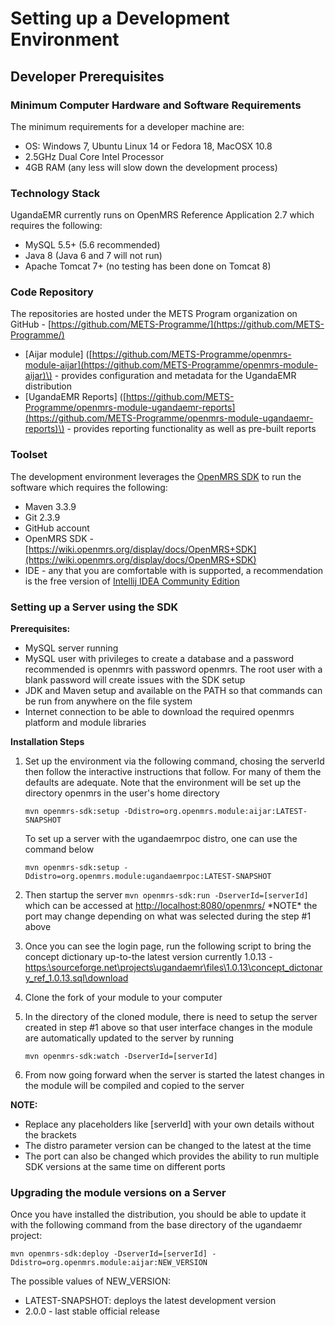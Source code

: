 # Setting up a Development Environment

## Developer Prerequisites

### Minimum Computer Hardware and Software Requirements

The minimum requirements for a developer machine are:

* OS: Windows 7, Ubuntu Linux 14 or Fedora 18, MacOSX 10.8 
* 2.5GHz Dual Core Intel Processor 
* 4GB RAM \(any less will slow down the development process\) 

### Technology Stack

UgandaEMR currently runs on OpenMRS Reference Application 2.7 which requires the following:

* MySQL 5.5+ \(5.6 recommended\) 
* Java 8 \(Java 6 and 7 will not run\) 
* Apache Tomcat 7+ \(no testing has been done on Tomcat 8\)

### Code Repository

The repositories are hosted under the METS Program organization on GitHub - [https://github.com/METS-Programme/](https://github.com/METS-Programme/)

* \[Aijar module\] \([https://github.com/METS-Programme/openmrs-module-aijar](https://github.com/METS-Programme/openmrs-module-aijar)\) - provides configuration and metadata for the UgandaEMR distribution
* \[UgandaEMR Reports\] \([https://github.com/METS-Programme/openmrs-module-ugandaemr-reports](https://github.com/METS-Programme/openmrs-module-ugandaemr-reports)\) - provides reporting functionality as well as pre-built reports

### Toolset

The development environment leverages the [OpenMRS SDK](https://wiki.openmrs.org/display/docs/OpenMRS+SDK) to run the software which requires the following:

* Maven 3.3.9
* Git 2.3.9
* GitHub account
* OpenMRS SDK - [https://wiki.openmrs.org/display/docs/OpenMRS+SDK](https://wiki.openmrs.org/display/docs/OpenMRS+SDK)
* IDE - any that you are comfortable with is supported, a recommendation is the free version of  [Intellij IDEA Community Edition](https://www.jetbrains.com/idea/download/#)

### Setting up a Server using the SDK

**Prerequisites:**

* MySQL server running 
* MySQL user with privileges to create a database and a password recommended is openmrs with password openmrs. The root user with a blank password will create issues with the SDK setup
* JDK and Maven setup and available on the PATH so that commands can be run from anywhere on the file system 
* Internet connection to be able to download the required openmrs platform and module libraries 

**Installation Steps**

1. Set up the environment via the following command, chosing the serverId then follow the interactive instructions that follow. For many of them the defaults are adequate. Note that the environment will be set up the directory openmrs in the user's home directory

   `mvn openmrs-sdk:setup -Ddistro=org.openmrs.module:aijar:LATEST-SNAPSHOT`

   To set up a server with the ugandaemrpoc distro, one can use the command below

   `mvn openmrs-sdk:setup -Ddistro=org.openmrs.module:ugandaemrpoc:LATEST-SNAPSHOT`

2. Then startup the server `mvn openmrs-sdk:run -DserverId=[serverId]` which can be accessed at [http://localhost:8080/openmrs/](http://localhost:8081/openmrs/) \*NOTE\* the port may change depending on what was selected during the step \#1 above
3. Once you can see the login page, run the following script to bring the concept dictionary up-to-the latest version currently 1.0.13 - [https:\sourceforge.net\projects\ugandaemr\files\1.0.13\concept\_dictonary\_ref\_1.0.13.sql\download](https://sourceforge.net/projects/ugandaemr/files/1.0.13/concept_dictonary_ref_1.0.13.sql/download)
4. Clone the fork of your module to your computer
5. In the directory of the cloned module, there is need to setup the server created in step \#1 above so that user interface changes in the module are automatically updated to the server by running

   `mvn openmrs-sdk:watch -DserverId=[serverId]`

6. From now going forward when the server is started the latest changes in the module will be compiled and copied to the server

**NOTE:**

* Replace any placeholders like \[serverId\] with your own details without the brackets 
* The distro parameter version can be changed to the latest at the time 
* The port can also be changed which provides the ability to run multiple SDK versions at the same time on different ports 

### Upgrading the module versions on a Server

Once you have installed the distribution, you should be able to update it with the following command from the base directory of the ugandaemr project:

`mvn openmrs-sdk:deploy -DserverId=[serverId] -Ddistro=org.openmrs.module:aijar:NEW_VERSION`

The possible values of NEW\_VERSION:

* LATEST-SNAPSHOT: deploys the latest development version 
* 2.0.0 - last stable official release 

